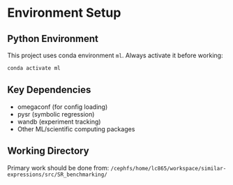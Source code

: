 # Environment Setup

## Python Environment
This project uses conda environment `ml`. Always activate it before working:

```bash
conda activate ml
```

## Key Dependencies
- omegaconf (for config loading)
- pysr (symbolic regression)
- wandb (experiment tracking)
- Other ML/scientific computing packages

## Working Directory
Primary work should be done from: `/cephfs/home/lc865/workspace/similar-expressions/src/SR_benchmarking/`